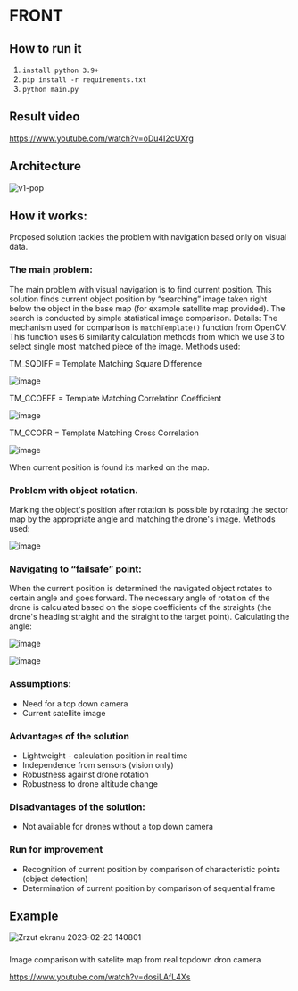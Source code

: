# FRONT

## How to run it
1. `install python 3.9+`
2. `pip install -r requirements.txt`
3. `python main.py`

## Result video
https://www.youtube.com/watch?v=oDu4I2cUXrg

## Architecture
![v1-pop](https://user-images.githubusercontent.com/51478114/220906833-5ed284b9-4fe5-4de3-b79f-cc1fe7ef3517.png)

## How it works:

Proposed solution tackles the problem with navigation based only on visual data.

### The main problem:

The main problem with visual navigation is to find current position. This solution finds current object position by “searching” image taken right below the object in the base map (for example satellite map provided). The search is conducted by simple statistical image comparison. 
Details:
The mechanism used for comparison is `matchTemplate()` function from OpenCV. This function uses 6 similarity calculation methods from which we use 3 to select single most matched piece of the image.
Methods used:

TM_SQDIFF = Template Matching Square Difference

![image](https://user-images.githubusercontent.com/51478114/220901926-ca3a3b1a-0715-402e-9f02-ff05b0647cf6.png)

TM_CCOEFF = Template Matching Correlation Coefficient

![image](https://user-images.githubusercontent.com/51478114/220901991-cd5af896-c0d5-4b79-a7f5-59ce17d2daf0.png)

TM_CCORR = Template Matching Cross Correlation

![image](https://user-images.githubusercontent.com/51478114/220902024-d8675a07-fa76-4c2f-a3ed-c941295333ea.png)

When current position is found its marked on the map. 

### Problem with object rotation.

Marking the object's position after rotation is possible by rotating the sector map by the appropriate angle and matching the drone's image.
Methods used:

![image](https://user-images.githubusercontent.com/51478114/220902091-dcb70b5e-e827-410d-9d00-a65041d81be8.png)

### Navigating to “failsafe” point:
When the current position is determined the navigated object rotates to certain angle and  goes forward.
The necessary angle of rotation of the drone is calculated based on the slope coefficients of the straights (the drone's heading straight and the straight to the target point).
Calculating the angle:

![image](https://user-images.githubusercontent.com/51478114/220902149-9666f502-e530-4746-a0be-f9a64b313495.png)

![image](https://user-images.githubusercontent.com/51478114/220902158-071a03b0-37cf-4aea-9d50-6a04bb2c1fd7.png)

### Assumptions:
- Need for a top down camera
- Current satellite image

### Advantages of the solution
- Lightweight - calculation position in real time
- Independence from sensors (vision only)
- Robustness against drone rotation
- Robustness to drone altitude change

### Disadvantages of the solution:
- Not available for drones without a top down camera

### Run for improvement 
- Recognition of current position by comparison of characteristic points (object detection)
- Determination of current position by comparison of sequential frame

## Example

![Zrzut ekranu 2023-02-23 140801](https://user-images.githubusercontent.com/51478114/220915230-75c71334-9867-497f-b613-1fd198d5aabf.png)

###

Image comparison with satelite map from real topdown dron camera

https://www.youtube.com/watch?v=dosiLAfL4Xs

